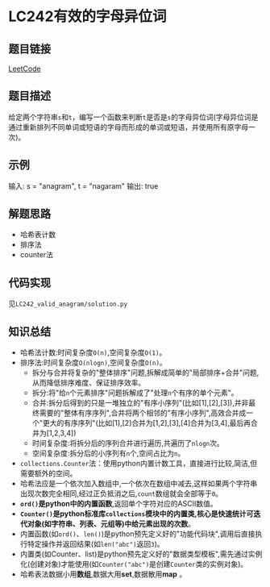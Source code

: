 # LC242有效的字母异位词
## 题目链接
[LeetCode](https://leetcode.cn/problems/valid-anagram/)
## 题目描述
给定两个字符串`s`和`t`，编写一个函数来判断`t`是否是`s`的字母异位词(字母异位词是通过重新排列不同单词或短语的字母而形成的单词或短语，并使用所有原字母一次)。
## 示例
输入: s = "anagram", t = "nagaram"
输出: true
## 解题思路
 - 哈希表计数
 - 排序法
 - counter法
## 代码实现
见`LC242_valid_anagram/solution.py`
## 知识总结
 - 哈希法计数:时间复杂度`O(n)`,空间复杂度`O(1)`。
 - 排序法:时间复杂度`O(nlogn)`,空间复杂度`O(n)`。
    - 拆分与合并将复杂的"整体排序"问题,拆解成简单的"局部排序+合并"问题,从而降低排序难度、保证排序效率。
    - 拆分:将"给`n`个元素排序"问题拆解成了"处理`n`个有序的单个元素"。
    - 合并:拆分后得到的只是一堆独立的"有序小序列"(比如[1],[2],[3]),并非最终需要的"整体有序序列",合并将两个相邻的"有序小序列",高效合并成一个"更大的有序序列"(比如[1],[2]合并为[1,2],[3],[4]合并为[3,4],最后再合并为[1,2,3,4])
    - 时间复杂度:将拆分后的序列合并进行遍历,共遍历了`nlogn`次。
    - 空间复杂度:拆分后的小序列有`n`个,空间占比为`n`。
 - `collections.Counter`法：使用python内置计数工具，直接进行比较,简洁,但需要额外的空间。
 - 哈希法应是一个依次加入数组中,一个依次在数组中减去,这样如果两个字符串出现次数完全相同,经过正负抵消之后,`count`数组就会全部等于`0`。
 - **`ord()`是python中的内置函数**,返回单个字符对应的ASCII数值。
 - **`Counter()`是python标准库`collections`模块中的内置类,核心是快速统计可迭代对象(如字符串、列表、元组等)中给元素出现的次数**。
 - 内置函数(如`ord()`、`len()`)是python预先定义好的"功能代码块",调用后直接执行特定操作并返回结果(如`len("abc")`返回`3`)。
 - 内置类(如Counter、list)是python预先定义好的"数据类型模板",需先通过实例化(创建对象)才能使用(如`Counter("abc")`是创建`Counter`类的实例对象)。
 - 哈希表法数据小用**数组**,数据大用**set**,数据散用**map** 。
